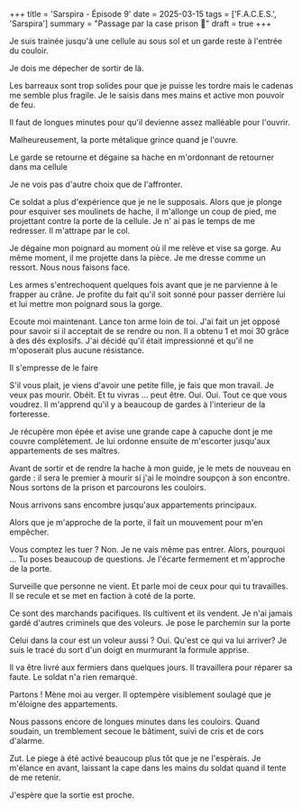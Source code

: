 +++
title = 'Sarspira - Épisode 9'
date = 2025-03-15
tags = ['F.A.C.E.S.', 'Sarspira']
summary = "Passage par la case prison :police_car:"
draft = true
+++

Je suis trainée jusqu'à une cellule au sous sol et un garde reste à l'entrée du couloir.

Je dois me dépecher de sortir de là.

Les barreaux sont trop solides pour que je puisse les tordre mais le cadenas me semble plus fragile. Je le saisis dans mes mains et active mon pouvoir de feu.

Il faut de longues minutes pour qu'il devienne assez malléable pour l'ouvrir.

Malheureusement, la porte métalique grince quand je l'ouvre.

Le garde se retourne et dégaine sa hache en m'ordonnant de retourner dans ma cellule

Je ne vois pas d'autre choix que de l'affronter.

Ce soldat a plus d'expérience que je ne le supposais. Alors que je plonge pour esquiver ses moulinets de hache, il m'allonge un coup de pied, me projettant contre la porte de la cellule. Je n' ai pas le temps de me redresser. Il m'attrape par le col.

Je dégaine mon poignard au moment où il me relève et vise sa gorge. Au même moment, il me projette dans la pièce. Je me dresse comme un ressort. Nous nous faisons face.

Les armes s'entrechoquent quelques fois avant que je ne parvienne à le frapper au crâne. Je profite du fait qu'il soit sonné pour passer derrière lui et lui mettre mon poignard sous la gorge.

Ecoute moi maintenant. Lance ton arme loin de toi.
J'ai fait un jet opposé pour savoir si il acceptait de se rendre ou non. Il a obtenu 1 et moi 30 grâce à des dés explosifs. J'ai décidé qu'il était impressionné et qu'il ne m'oposerait plus aucune résistance.

Il s'empresse de le faire

S'il vous plait, je viens d'avoir une petite fille, je fais que mon travail. Je veux pas mourir.
Obéit. Et tu vivras ... peut être.
Oui. Oui. Tout ce que vous voudrez.
Il m'apprend qu'il y a beaucoup de gardes à l'interieur de la forteresse.

Je récupère mon épée et avise une grande cape à capuche dont je me couvre complétement. Je lui ordonne ensuite de m'escorter jusqu'aux appartements de ses maîtres.

Avant de sortir et de rendre la hache à mon guide, je le mets de nouveau en garde : il sera le premier à mourir si j'ai le moindre soupçon à son encontre. Nous sortons de la prison et parcourons les couloirs.

Nous arrivons sans encombre jusqu'aux appartements principaux.

Alors que je m'approche de la porte, il fait un mouvement pour m'en empêcher.

Vous comptez les tuer ?
Non. Je ne vais même pas entrer.
Alors, pourquoi ...
Tu poses beaucoup de questions.
Je l'écarte fermement et m'approche de la porte.

Surveille que personne ne vient. Et parle moi de ceux pour qui tu travailles.
Il se recule et se met en faction à coté de la porte.

Ce sont des marchands pacifiques. Ils cultivent et ils vendent. Je n'ai jamais gardé d'autres criminels que des voleurs.
Je pose le parchemin sur la porte

Celui dans la cour est un voleur aussi ?
Oui.
Qu'est ce qui va lui arriver?
Je suis le tracé du sort d'un doigt en murmurant la formule apprise.

Il va être livré aux fermiers dans quelques jours. Il travaillera pour réparer sa faute.
Le soldat n'a rien remarqué.

Partons ! Mène moi au verger.
Il optempère visiblement soulagé que je m'éloigne des appartements.

Nous passons encore de longues minutes dans les couloirs. Quand soudain, un tremblement secoue le bâtiment, suivi de cris et de cors d'alarme.

Zut. Le piege à été activé beaucoup plus tôt que je ne l'espèrais. Je m'élance en avant, laissant la cape dans les mains du soldat quand il tente de me retenir.

J'espère que la sortie est proche.